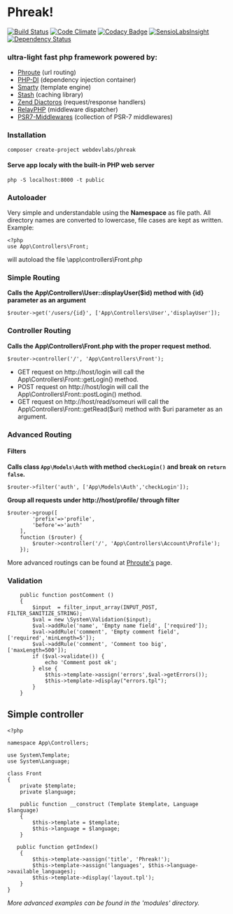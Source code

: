 # Phreak!
[![Build Status](https://travis-ci.org/webdevlabs/phreak.svg?branch=master)](https://travis-ci.org/webdevlabs/phreak)
[![Code Climate](https://codeclimate.com/github/webdevlabs/phreak/badges/gpa.svg)](https://codeclimate.com/github/webdevlabs/phreak)
[![Codacy Badge](https://api.codacy.com/project/badge/Grade/45799a2694d74bc784c62a89d24c9b5a)](https://www.codacy.com/app/webdevlabs/phreak?utm_source=github.com&amp;utm_medium=referral&amp;utm_content=webdevlabs/phreak&amp;utm_campaign=Badge_Grade)
[![SensioLabsInsight](https://insight.sensiolabs.com/projects/bd0c18b6-3e25-4c13-8969-7d28bc41eaf3/mini.png)](https://insight.sensiolabs.com/projects/bd0c18b6-3e25-4c13-8969-7d28bc41eaf3)
[![Dependency Status](https://www.versioneye.com/user/projects/58f730d9710da2004fad45d7/badge.svg?style=flat-square)](https://www.versioneye.com/user/projects/58f730d9710da2004fad45d7)
### ultra-light fast php framework powered by:
- [Phroute](https://github.com/mrjgreen/phroute) (url routing)
- [PHP-DI](https://github.com/PHP-DI/PHP-DI) (dependency injection container)
- [Smarty](https://github.com/smarty-php/smarty) (template engine)
- [Stash](https://github.com/tedious/www.stashphp.com) (caching library)
- [Zend Diactoros](https://github.com/zendframework/zend-diactoros) (request/response handlers)
- [RelayPHP](http://relayphp.com/) (middleware dispatcher)
- [PSR7-Middlewares](https://github.com/oscarotero/psr7-middlewares) (collection of PSR-7 middlewares)

### Installation
`composer create-project webdevlabs/phreak`

#### Serve app localy with the built-in PHP web server
`php -S localhost:8000 -t public`


### Autoloader
Very simple and understandable using the **Namespace** as file path. All directory names are converted to lowercase, file cases are kept as written.
Example:
```
<?php
use App\Controllers\Front;
```
will autoload the file *<phreakDir>*\app\controllers\Front.php

### Simple Routing
**Calls the App\Controllers\User::displayUser($id) method with {id} parameter as an argument**
```
$router->get('/users/{id}', ['App\Controllers\User','displayUser']);
```

### Controller Routing
**Calls the App\Controllers\Front.php with the proper request method.**
```
$router->controller('/', 'App\Controllers\Front');    
```
- GET request on http://host/login will call the App\Controllers\Front::getLogin() method.
- POST request on http://host/login will call the App\Controllers\Front::postLogin() method.
- GET request on http://host/read/someuri will call the App\Controllers\Front::getRead($uri) method with $uri parameter as an argument.

### Advanced Routing

#### Filters
**Calls class `App\Models\Auth` with method `checkLogin()` and break on `return false`.**
```
$router->filter('auth', ['App\Models\Auth','checkLogin']);
```
**Group all requests under http://host/profile/ through filter**
```
$router->group([
        'prefix'=>'profile', 
        'before'=>'auth'
    ], 
    function ($router) {
        $router->controller('/', 'App\Controllers\Account\Profile');    
    });
```
More advanced routings can be found at [Phroute's](https://github.com/mrjgreen/phroute) page.

### Validation
```
    public function postComment () 
    {
        $input  = filter_input_array(INPUT_POST, FILTER_SANITIZE_STRING);
        $val = new \System\Validation($input);
        $val->addRule('name', 'Empty name field', ['required']);
        $val->addRule('comment', 'Empty comment field', ['required','minLength=5']);
        $val->addRule('comment', 'Comment too big', ['maxLength=500']);
        if ($val->validate()) {
            echo 'Comment post ok';
        } else {
            $this->template->assign('errors',$val->getErrors());
            $this->template->display("errors.tpl");
        }        
    }
```

## Simple controller
```
<?php

namespace App\Controllers;

use System\Template;
use System\Language;

class Front
{
    private $template;
    private $language;

    public function __construct (Template $template, Language $language) 
    {
        $this->template = $template;
        $this->language = $language;
    }

   public function getIndex()
    {
        $this->template->assign('title', 'Phreak!');
        $this->template->assign('languages', $this->language->available_languages);  
        $this->template->display('layout.tpl');
    }    
}
```
*More advanced examples can be found in the 'modules' directory.*
